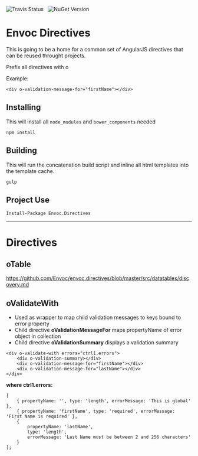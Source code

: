 ![Travis Status](http://img.shields.io/travis/Envoc/envoc.directives.svg?style=flat) 
&nbsp;
![NuGet Version](http://img.shields.io/nuget/v/Envoc.Directives.svg?style=flat)

Envoc Directives
====

This is going to be a home for a common set of AngularJS
directives that can be reused throught projects.

Prefix all directives with o

Example:

```
<div o-validation-message-for="firstName"></div>
```

Installing
----

This will install all `node_modules` and `bower_components` needed

`
npm install
`

Building
----

This will run the concatenation build script and inline all html templates
into the template cache.

`
gulp
`

Project Use
----

`Install-Package Envoc.Directives`

*****

Directives
====

oTable
----

https://github.com/Envoc/envoc.directives/blob/master/src/datatables/discovery.md

oValidateWith
----

* Used as wrapper to map child validation messages to keys bound to error property
* Child directive __oValidationMessageFor__ maps propertyName of error object in collection
* Child directive __oValidationSummary__ displays a validation summary

```
<div o-validate-with errors="ctrl1.errors">
	<div o-validation-summary></div>
    <div o-validation-message-for="firstName"></div>
    <div o-validation-message-for="lastName"></div>
</div>
```

__where ctrl1.errors:__

```
[
    { propertyName: '', type: 'length', errorMessage: 'This is global' },
    { propertyName: 'firstName', type: 'required', errorMessage: 'First Name is required' },
    { 
        propertyName: 'lastName', 
        type: 'length', 
        errorMessage: 'Last Name must be between 2 and 256 characters' 
    }
];

```
